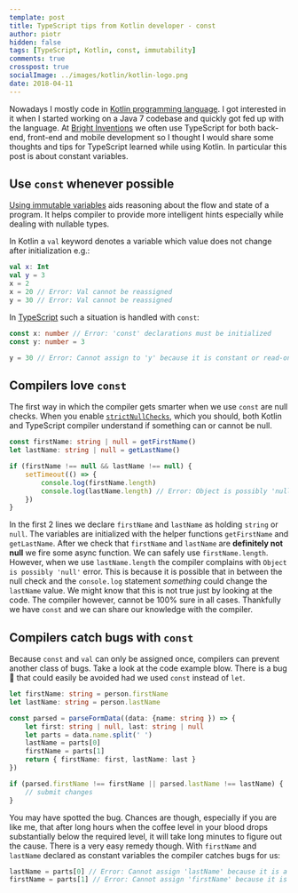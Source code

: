 ```yaml
---
template: post
title: TypeScript tips from Kotlin developer - const
author: piotr
hidden: false
tags: [TypeScript, Kotlin, const, immutability]
comments: true
crosspost: true
socialImage: ../images/kotlin/kotlin-logo.png
date: 2018-04-11
---
```


Nowadays I mostly code in [Kotlin programming language](https://kotlinlang.org/). I got interested in it when I started working on a Java 7 codebase and quickly got fed up with the language. At [Bright Inventions](https://brightinventions.pl) we often use TypeScript for both back-end, front-end and mobile development so I thought I would share some thoughts and tips for TypeScript learned while using Kotlin. In particular this post is about constant variables.

## Use `const` whenever possible

[Using immutable variables](https://hackernoon.com/5-benefits-of-immutable-objects-worth-considering-for-your-next-project-f98e7e85b6ac) aids reasoning about the flow and state of a program. It helps compiler to provide more intelligent hints especially while dealing with nullable types.

In Kotlin a `val` keyword denotes a variable which value does not change after initialization e.g.:

```kotlin
val x: Int
val y = 3
x = 2
x = 20 // Error: Val cannot be reassigned
y = 30 // Error: Val cannot be reassigned
```

In [TypeScript](https://www.typescriptlang.org/) such a situation is handled with `const`:

```typescript
const x: number // Error: 'const' declarations must be initialized
const y: number = 3

y = 30 // Error: Cannot assign to 'y' because it is constant or read-only property
```

## Compilers love `const`

The first way in which the compiler gets smarter when we use `const` are null checks. When you enable [`strictNullChecks`](https://www.typescriptlang.org/docs/handbook/compiler-options.html), which you should, both Kotlin and TypeScript compiler understand if something can or cannot be null.

```typescript
const firstName: string | null = getFirstName()
let lastName: string | null = getLastName()

if (firstName !== null && lastName !== null) {
    setTimeout(() => {
        console.log(firstName.length)
        console.log(lastName.length) // Error: Object is possibly 'null'
    })
}
```

In the first 2 lines we declare `firstName` and `lastName` as holding `string` or `null`. The variables are initialized with the helper functions `getFirstName` and `getLastName`. After we check that `firstName` and `lastName` are **definitely not null** we fire some async function. We can safely use `firstName.length`. However, when we use `lastName.length` the compiler complains with `Object is possibly 'null'` error. This is because it is possible that in between the null check and the `console.log` statement _something_ could change the `lastName` value. We might know that this is not true just by looking at the code. The compiler however, cannot be 100% sure in all cases. Thankfully we have `const` and we can share our knowledge with the compiler.

## Compilers catch bugs with `const`

Because `const` and `val` can only be assigned once, compilers can prevent another class of bugs. Take a look at the code example blow. There is a bug 🐛 that could easily be avoided had we used `const` instead of `let`.

```typescript
let firstName: string = person.firstName
let lastName: string = person.lastName

const parsed = parseFormData((data: {name: string }) => {
    let first: string | null, last: string | null
    let parts = data.name.split(' ')
    lastName = parts[0]
    firstName = parts[1]
    return { firstName: first, lastName: last }
})

if (parsed.firstName !== firstName || parsed.lastName !== lastName) { 
    // submit changes
}
```

You may have spotted the bug. Chances are though, especially if you are like me, that after long hours when the coffee level in your blood drops substantially below the required level, it will take long minutes to figure out the cause. There is a very easy remedy though. With `firstName` and `lastName` declared as constant variables the compiler catches bugs for us:

```typescript
lastName = parts[0] // Error: Cannot assign 'lastName' because it is a constant or a read-only property
firstName = parts[1] // Error: Cannot assign 'firstName' because it is a constant or a read-only property
```
